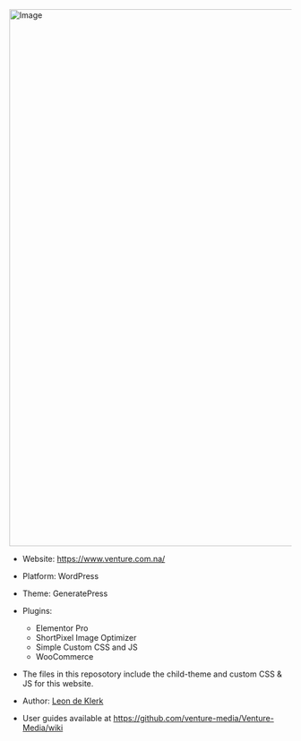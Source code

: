 <img width="1900" height="960" alt="Image" src="https://github.com/user-attachments/assets/6883fc08-249e-4249-adb9-ce594a066266" />


- Website: https://www.venture.com.na/
- Platform: WordPress
- Theme: GeneratePress
- Plugins:
    - Elementor Pro
    - ShortPixel Image Optimizer
    - Simple Custom CSS and JS
    - WooCommerce

- The files in this reposotory include the child-theme and custom CSS & JS for this website.
- Author: [Leon de Klerk](https://github.com/Leon2332)
- User guides available at https://github.com/venture-media/Venture-Media/wiki
